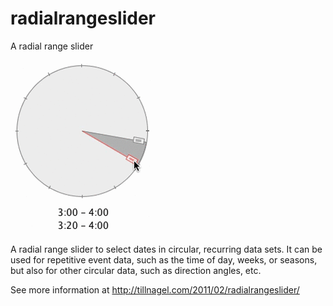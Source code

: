 # radialrangeslider
A radial range slider

![Animated Radial Range Slider Example](https://github.com/tillnagel/radialrangeslider/blob/master/radialrangeslider.gif)

A radial range slider to select dates in circular, recurring data sets. It can be used for repetitive event data, such as the time of day, weeks, or seasons, but also for other circular data, such as direction angles, etc. 

See more information at http://tillnagel.com/2011/02/radialrangeslider/